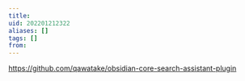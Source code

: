 ```yaml
---
title: 
uid: 202201212322
aliases: []
tags: []
from: 
---
```

https://github.com/qawatake/obsidian-core-search-assistant-plugin